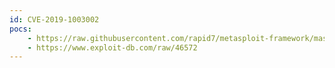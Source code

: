 ```yaml
---
id: CVE-2019-1003002
pocs:
    - https://raw.githubusercontent.com/rapid7/metasploit-framework/master/modules/exploits/multi/http/jenkins_metaprogramming.rb
    - https://www.exploit-db.com/raw/46572
---
```

